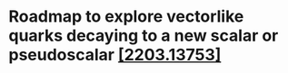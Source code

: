 # Roadmap to explore vectorlike quarks decaying to a new scalar or pseudoscalar [[2203.13753]](https://arxiv.org/abs/2203.13753)
